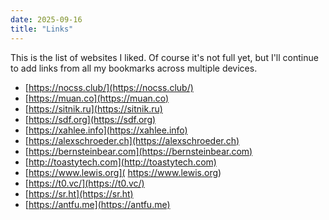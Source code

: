 ```yaml
---
date: 2025-09-16
title: "Links"
---
```


This is the list of websites I liked. Of course it's not full yet,
but I'll continue to add links from all my bookmarks across multiple devices.

- [https://nocss.club/](https://nocss.club/)
- [https://muan.co](https://muan.co)
- [https://sitnik.ru](https://sitnik.ru)
- [https://sdf.org](https://sdf.org)
- [https://xahlee.info](https://xahlee.info)
- [https://alexschroeder.ch](https://alexschroeder.ch)
- [https://bernsteinbear.com](https://bernsteinbear.com)
- [http://toastytech.com](http://toastytech.com)
- [https://www.lewis.org]( https://www.lewis.org)
- [https://t0.vc/](https://t0.vc/)
- [https://sr.ht](https://sr.ht)
- [https://antfu.me](https://antfu.me)